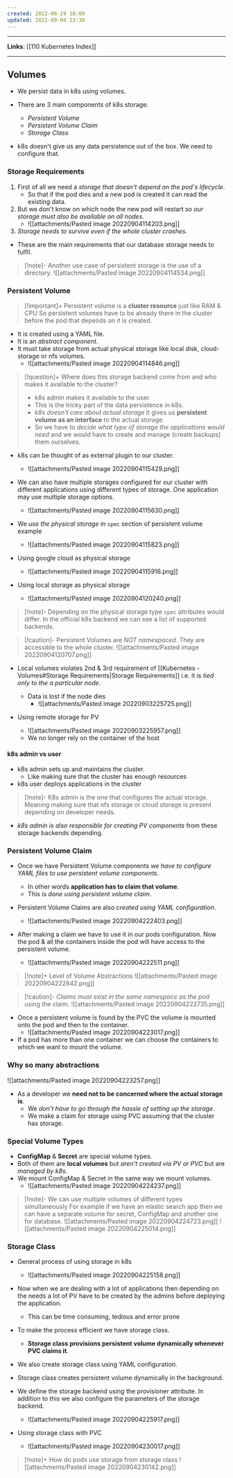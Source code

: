 ```yaml
---
created: 2022-08-29 18:09
updated: 2022-09-04 23:30
---
```

---
**Links**: [[110 Kubernetes Index]]

---
## Volumes
- We persist data in k8s using volumes.
- There are 3 main components of k8s storage:
	- *Persistent Volume*
	- *Persistent Volume Claim*
	- *Storage Class*

- k8s doesn't give us any data persistence out of the box. We need to configure that.

### Storage Requirements
1. First of all we need a *storage that doesn't depend on the pod's lifecycle*. 
	- So that if the pod dies and a new pod is created it can read the existing data.
2. But we don't know on which node the new pod will restart so *our storage must also be available on all nodes*.
	- ![[attachments/Pasted image 20220904114203.png]]
3. *Storage needs to survive even if the whole cluster crashes*.

- These are the main requirements that our database storage needs to fulfil.

> [!note]- Another use case of persistent storage is the use of a directory.
> ![[attachments/Pasted image 20220904114534.png]]

### Persistent Volume
> [!important]+ Persistent volume is a **cluster resource** just like RAM & CPU
> So persistent volumes have to be already there in the cluster before the pod that depends on it is created.

- It is created using a YAML file.
- It is an *abstract component*.
- It must take storage from actual physical storage like local disk, cloud-storage or nfs volumes.
	- ![[attachments/Pasted image 20220904114846.png]]

> [!question]+ Where does this storage backend come from and who makes it available to the cluster?
> - k8s admin makes it available to the user.
> - This is the tricky part of the data persistence in k8s.
> - *k8s doesn't care about actual storage* it gives us **persistent volume as an interface** to the actual storage.
> - So we have to *decide what type of storage the applications would need* and we would have to create and manage (create backups) them ourselves.

- k8s can be thought of as external plugin to our cluster.
	- ![[attachments/Pasted image 20220904115429.png]]
- We can also have multiple storages configured for our cluster with different applications using different types of storage. One application may use multiple storage options.
	- ![[attachments/Pasted image 20220904115630.png]]

- We *use the physical storage* in `spec` section of persistent volume example
	- ![[attachments/Pasted image 20220904115823.png]]
- Using google cloud as physical storage
	- ![[attachments/Pasted image 20220904115916.png]]
- Using local storage as physical storage
	- ![[attachments/Pasted image 20220904120240.png]]

> [!note]- Depending on the physical storage type `spec` attributes would differ.
> In the official k8s backend we can see a list of supported backends.

> [!caution]- Persistent Volumes are *NOT namespaced*.
> They are accessible to the whole cluster.
> ![[attachments/Pasted image 20220904120707.png]]

- Local volumes violates 2nd & 3rd requirement of [[Kubernetes - Volumes#Storage Requirements|Storage Requirements]] i.e. it is *tied only to the a particular node*.
	- Data is lost if the node dies
		- ![[attachments/Pasted image 20220903225725.png]]

- Using remote storage for PV
	- ![[attachments/Pasted image 20220903225957.png]]
	- We no longer rely on the container of the host

#### k8s admin vs user
- k8s admin sets up and maintains the cluster.
	- Like making sure that the cluster has enough resources
- k8s user deploys applications in the cluster

> [!note]- K8s admin is the one that configures the actual storage.
> Meaning making sure that nfs storage or cloud storage is present depending on developer needs.

- *k8s admin is also responsible for creating PV components* from these storage backends depending.

### Persistent Volume Claim
- Once we have Persistent Volume components *we have to configure YAML files to use persistent volume components*.
	- In other words **application has to claim that volume**.
	- This is *done using persistent volume claim*.

- Persistent Volume Claims are also *created using YAML configuration*.
	- ![[attachments/Pasted image 20220904222403.png]]

- After making a claim we have to use it in our pods configuration. Now the pod & all the containers inside the pod will have access to the persistent volume.
	- ![[attachments/Pasted image 20220904222511.png]]

> [!note]+ Level of Volume Abstractions
> ![[attachments/Pasted image 20220904222842.png]]

> [!caution]- *Claims must exist in the same namespace as the pod* using the claim.
> ![[attachments/Pasted image 20220904222735.png]]

- Once a persistent volume is found by the PVC the volume is mounted onto the pod and then to the container.
	- ![[attachments/Pasted image 20220904223017.png]]
- If a pod has more than one container we can choose the containers to which we want to mount the volume. 

### Why so many abstractions
![[attachments/Pasted image 20220904223257.png]]
- As a developer we **need not to be concerned where the actual storage is**.
	- We *don't have to go through the hassle of setting up the storage*.
	- We make a claim for storage using PVC assuming that the cluster has storage.

### Special Volume Types
- **ConfigMap** & **Secret** are special volume types.
- Both of them are **local volumes** but *aren't created via PV or PVC* but are *managed by k8s*.
- We mount ConfigMap & Secret in the same way we mount volumes.
	- ![[attachments/Pasted image 20220904224237.png]]

> [!note]- We can use multiple volumes of different types simultaneously
> For example if we have an elastic search app then we can have a separate volume for secret, ConfigMap and another one for database.
> ![[attachments/Pasted image 20220904224723.png]]
> ![[attachments/Pasted image 20220904225014.png]]

### Storage Class
- General process of using storage in k8s
	- ![[attachments/Pasted image 20220904225158.png]]
- Now when we are dealing with a lot of applications then depending on the needs a lot of PV have to be created by the admins before deploying the application.
	- This can be time consuming, tedious and error prone

- To make the process efficient we have storage class.
	- **Storage class provisions persistent volume dynamically whenever PVC claims it**. 
- We also create storage class using YAML configuration.
- Storage class creates persistent volume dynamically in the background.
- We define the storage backend using the provisioner attribute. In addition to this we also configure the parameters of the storage backend.
	- ![[attachments/Pasted image 20220904225917.png]]

- Using storage class with PVC
	- ![[attachments/Pasted image 20220904230017.png]]

> [!note]+ How do pods use storage from storage class
> ![[attachments/Pasted image 20220904230142.png]]